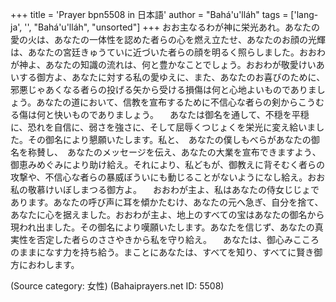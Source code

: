 +++
title = 'Prayer bpn5508 in 日本語'
author = "Bahá'u'lláh"
tags = ['lang-ja', '', "Bahá'u'lláh", "unsorted"]
+++
おお主なるわが神に栄光あれ。あなたの愛の火は、あなたの一体性を認めた者らの心を燃え立たせ、あなたのお顔の光輝は、あなたの宮廷きゅうていに近づいた者らの顔を明るく照らしました。おおわが神よ、あなたの知識の流れは、何と豊かなことでしょう。おおわが敬愛けいあいする御方よ、あなたに対する私の愛ゆえに、また、あなたのお喜びのために、邪悪じゃあくなる者らの投げる矢から受ける損傷は何と心地よいものでありましょう。あなたの道において、信教を宣布するために不信心な者らの剣からこうむる傷は何と快いものでありましょう。
　あなたは御名を通して、不穏を平穏に、恐れを自信に、弱さを強さに、そして屈辱くつじょくを栄光に変え給いました。その御名により懇願いたします。私と、　あなたの僕しもべらがあなたの御名を称賛し、　あなたのメッセージを伝え、あなたの大業を宣布できますよう、御恵みめぐみにより助け給え。それにより、私どもが、御教えに背そむく者らの攻撃や、不信心な者らの暴威ぼういにも動じることがないようになし給え。おお私の敬慕けいぼしまつる御方よ。
　おおわが主よ、私はあなたの侍女じじょであります。あなたの呼び声に耳を傾かたむけ、あなたの元へ急ぎ、自分を捨て、あなたに心を据えました。おおわが主よ、地上のすべての宝はあなたの御名から現われ出ました。その御名により嘆願いたします。あなたを信じず、あなたの真実性を否定した者らのささやきから私を守り給え。
　あなたは、御心みこころのままになす力を持ち給う。まことにあなたは、すべてを知り、すべてに賢き御方におわします。

(Source category: 女性)
(Bahaiprayers.net ID: 5508)
